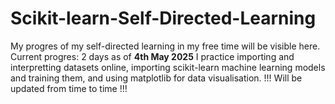 # Scikit-learn-Self-Directed-Learning
My progres of my self-directed learning in my free time will be visible here.
Current progres: 2 days as of **4th May 2025**
 I practice importing and interpretting datasets online, importing scikit-learn machine learning models and training them, and using matplotlib for data visualisation.
!!! Will be updated from time to time !!!
